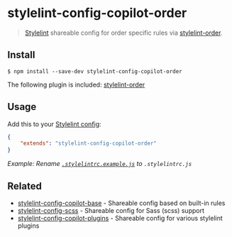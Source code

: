 # stylelint-config-copilot-order

> [Stylelint](https://stylelint.io) shareable config for order specific rules via [stylelint-order](https://github.com/hudochenkov/stylelint-order).


## Install

```
$ npm install --save-dev stylelint-config-copilot-order
```

The following plugin is included:
[stylelint-order](https://github.com/hudochenkov/stylelint-order)

## Usage

Add this to your [Stylelint config](https://stylelint.io/user-guide/configuration/):

```json
{
	"extends": "stylelint-config-copilot-order"
}
```

_Example: Rename [`.stylelintrc.example.js`](.stylelintrc.example.js) to `.stylelintrc.js`_


## Related

- [stylelint-config-copilot-base](https://github.com/fuhlig/stylelint-config-copilot/tree/master/packages/stylelint-config-copilot-base) - Shareable config based on built-in rules
- [stylelint-config-scss](https://github.com/fuhlig/stylelint-config-copilot/tree/master/packages/stylelint-config-copilot-scss) - Shareable config for Sass (scss) support
- [stylelint-config-copilot-plugins](https://github.com/fuhlig/stylelint-config-copilot/tree/master/packages/stylelint-config-copilot-plugins) - Shareable config for various stylelint plugins
